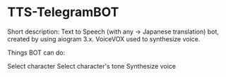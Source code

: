 # TTS-TelegramBOT

Short description:
Text to Speech (with any -> Japanese translation) bot, created by using aiogram 3.x.
VoiceVOX used to synthesize voice.

Things BOT can do:

Select character
Select character's tone
Synthesize voice








